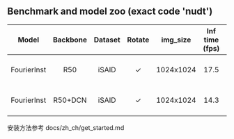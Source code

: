 ## Benchmark and model zoo (exact code 'nudt')

|Model          |    Backbone     |    Dataset  |  Rotate | img_size  | Inf time (fps) | box AP (ori./now) | Download|
|:-------------:| :-------------: | :-----:| :-----: | :-----:  | :------------: | :----: | :---------------------------------------------------------------------------------------: |
|FourierInst         |    R50     |   iSAID     |  ✓     |   1024x1024     |      17.5      | 35.8 |    [model](https://pan.baidu.com/s/1AzMtuMyi0bNZNUwdi7AKaw?pwd=nudt 提取码：nudt )    |
|FourierInst        |    R50+DCN  |   iSAID      |  ✓    |  1024x1024      |      14.3     |  37.6 |    [model](https://pan.baidu.com/s/1laYVVSGaDIcrL4_hXfu_vQ?pwd=nudt 提取码：nudt)     |

安装方法参考 docs/zh_ch/get_started.md
